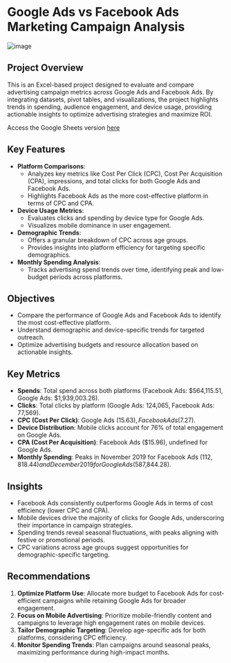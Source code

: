 # Google Ads vs Facebook Ads Marketing Campaign Analysis

![image](https://github.com/user-attachments/assets/625d3009-9ec0-4b40-b86d-5ab05921672b)


## Project Overview
This is an Excel-based project designed to evaluate and compare advertising campaign metrics across Google Ads and Facebook Ads. By integrating datasets, pivot tables, and visualizations, the project highlights trends in spending, audience engagement, and device usage, providing actionable insights to optimize advertising strategies and maximize ROI.

Access the Google Sheets version [here](https://docs.google.com/spreadsheets/d/1vvJxUe0tKBRMWUqcYj07TlRVe0u8dgjcT9JevltWMSM/edit?usp=sharing)

## Key Features
- **Platform Comparisons**:
  - Analyzes key metrics like Cost Per Click (CPC), Cost Per Acquisition (CPA), impressions, and total clicks for both Google Ads and Facebook Ads.
  - Highlights Facebook Ads as the more cost-effective platform in terms of CPC and CPA.
- **Device Usage Metrics**:
  - Evaluates clicks and spending by device type for Google Ads.
  - Visualizes mobile dominance in user engagement.
- **Demographic Trends**:
  - Offers a granular breakdown of CPC across age groups.
  - Provides insights into platform efficiency for targeting specific demographics.
- **Monthly Spending Analysis**:
  - Tracks advertising spend trends over time, identifying peak and low-budget periods across platforms.

## Objectives
- Compare the performance of Google Ads and Facebook Ads to identify the most cost-effective platform.
- Understand demographic and device-specific trends for targeted outreach.
- Optimize advertising budgets and resource allocation based on actionable insights.

## Key Metrics
- **Spends**: Total spend across both platforms (Facebook Ads: $564,115.51, Google Ads: $1,939,003.26).
- **Clicks**: Total clicks by platform (Google Ads: 124,065, Facebook Ads: 77,569).
- **CPC (Cost Per Click)**: Google Ads ($15.63), Facebook Ads ($7.27).
- **Device Distribution**: Mobile clicks account for 76% of total engagement on Google Ads.
- **CPA (Cost Per Acquisition)**: Facebook Ads ($15.96), undefined for Google Ads.
- **Monthly Spending**: Peaks in November 2019 for Facebook Ads ($112,818.44) and December 2019 for Google Ads ($587,844.28).

## Insights
- Facebook Ads consistently outperforms Google Ads in terms of cost efficiency (lower CPC and CPA).
- Mobile devices drive the majority of clicks for Google Ads, underscoring their importance in campaign strategies.
- Spending trends reveal seasonal fluctuations, with peaks aligning with festive or promotional periods.
- CPC variations across age groups suggest opportunities for demographic-specific targeting.

## Recommendations
1. **Optimize Platform Use**: Allocate more budget to Facebook Ads for cost-efficient campaigns while retaining Google Ads for broader engagement.
2. **Focus on Mobile Advertising**: Prioritize mobile-friendly content and campaigns to leverage high engagement rates on mobile devices.
3. **Tailor Demographic Targeting**: Develop age-specific ads for both platforms, considering CPC efficiency.
4. **Monitor Spending Trends**: Plan campaigns around seasonal peaks, maximizing performance during high-impact months.
